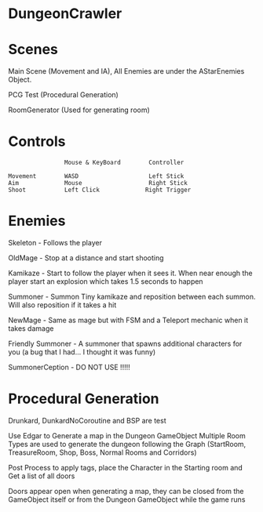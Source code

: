 # DungeonCrawler

# Scenes
Main Scene (Movement and IA), All Enemies are under the AStarEnemies Object.

PCG Test (Procedural Generation)

RoomGenerator (Used for generating room)

# Controls
                    Mouse & KeyBoard        Controller
    
    Movement        WASD                    Left Stick
    Aim             Mouse                   Right Stick
    Shoot           Left Click             Right Trigger


# Enemies

Skeleton - Follows the player

OldMage - Stop at a distance and start shooting 

Kamikaze - Start to follow the player when it sees it. When near enough the player start an explosion which takes 1.5 seconds to happen 

Summoner - Summon Tiny kamikaze and reposition between each summon. Will also reposition if it takes a hit 

NewMage - Same as mage but with FSM and a Teleport mechanic when it takes damage

Friendly Summoner - A summoner that spawns additional characters for you (a bug that I had... I thought it was funny)

SummonerCeption - DO NOT USE !!!!!

# Procedural Generation

Drunkard, DunkardNoCoroutine and BSP are test

Use Edgar to Generate a map in the Dungeon GameObject
Multiple Room Types are used to generate the dungeon following the Graph (StartRoom, TreasureRoom, Shop, Boss, Normal Rooms and Corridors)

Post Process to apply tags, place the Character in the Starting room and Get a list of all doors

Doors appear open when generating a map, they can be closed from the GameObject itself or from the Dungeon GameObject while the game runs